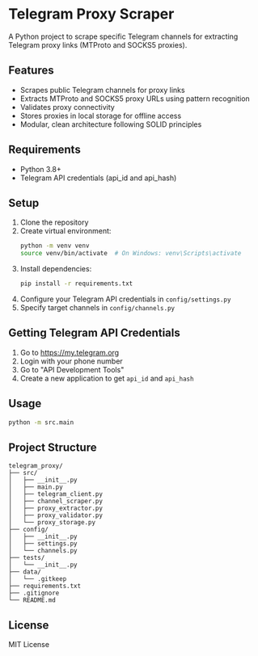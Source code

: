 # Telegram Proxy Scraper

A Python project to scrape specific Telegram channels for extracting Telegram proxy links (MTProto and SOCKS5 proxies).

## Features

- Scrapes public Telegram channels for proxy links
- Extracts MTProto and SOCKS5 proxy URLs using pattern recognition
- Validates proxy connectivity
- Stores proxies in local storage for offline access
- Modular, clean architecture following SOLID principles

## Requirements

- Python 3.8+
- Telegram API credentials (api_id and api_hash)

## Setup

1. Clone the repository
2. Create virtual environment:
   ```bash
   python -m venv venv
   source venv/bin/activate  # On Windows: venv\Scripts\activate
   ```
3. Install dependencies:
   ```bash
   pip install -r requirements.txt
   ```
4. Configure your Telegram API credentials in `config/settings.py`
5. Specify target channels in `config/channels.py`

## Getting Telegram API Credentials

1. Go to https://my.telegram.org
2. Login with your phone number
3. Go to "API Development Tools"
4. Create a new application to get `api_id` and `api_hash`

## Usage

```bash
python -m src.main
```

## Project Structure

```
telegram_proxy/
├── src/
│   ├── __init__.py
│   ├── main.py
│   ├── telegram_client.py
│   ├── channel_scraper.py
│   ├── proxy_extractor.py
│   ├── proxy_validator.py
│   └── proxy_storage.py
├── config/
│   ├── __init__.py
│   ├── settings.py
│   └── channels.py
├── tests/
│   └── __init__.py
├── data/
│   └── .gitkeep
├── requirements.txt
├── .gitignore
└── README.md
```

## License

MIT License 